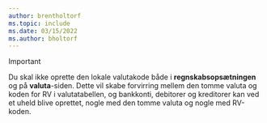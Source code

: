 ```yaml
---
author: brentholtorf
ms.topic: include
ms.date: 03/15/2022
ms.author: bholtorf
---
```

> [!Important]
> Du skal ikke oprette den lokale valutakode både i **regnskabsopsætningen** og på **valuta**-siden. Dette vil skabe forvirring mellem den tomme valuta og koden for RV i valutatabellen, og bankkonti, debitorer og kreditorer kan ved et uheld blive oprettet, nogle med den tomme valuta og nogle med RV-koden.